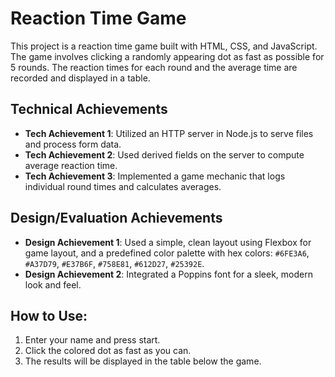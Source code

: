 # Reaction Time Game

This project is a reaction time game built with HTML, CSS, and JavaScript. The game involves clicking a randomly appearing dot as fast as possible for 5 rounds. The reaction times for each round and the average time are recorded and displayed in a table.

## Technical Achievements
- **Tech Achievement 1**: Utilized an HTTP server in Node.js to serve files and process form data.
- **Tech Achievement 2**: Used derived fields on the server to compute average reaction time.
- **Tech Achievement 3**: Implemented a game mechanic that logs individual round times and calculates averages.

## Design/Evaluation Achievements
- **Design Achievement 1**: Used a simple, clean layout using Flexbox for game layout, and a predefined color palette with hex colors: `#6FE3A6`, `#A37D79`, `#E37B6F`, `#758E81`, `#612D27`, `#25392E`.
- **Design Achievement 2**: Integrated a Poppins font for a sleek, modern look and feel.

## How to Use:
1. Enter your name and press start.
2. Click the colored dot as fast as you can.
3. The results will be displayed in the table below the game.
